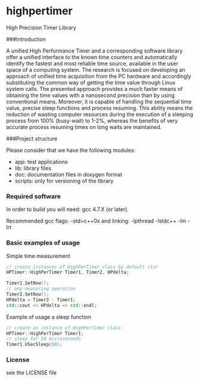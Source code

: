 # highpertimer
High Precision Timer Library

###Introduction

A unified High Performance Timer and a corresponding software library offer a unified interface to the known time counters and automatically identify the fastest and most reliable time source, available in the user space of a computing system. The research is focused on developing an approach of unified time acquisition from the PC hardware and accordingly substituting the common way of getting the time value through Linux system calls. The presented approach provides a much faster means of obtaining the time values with a nanosecond precision than by using conventional means. Moreover, it is capable of handling the sequential time value, precise sleep functions and process resuming. This ability means the reduction of wasting
computer resources during the execution of a sleeping process from 100% (busy-wait) to 1-2%, whereas the benefits of very
accurate process resuming times on long waits are maintained.

###Project structure

Please consider that we have the following modules:

* app: test applications
* lib: library files
* doc: documentation files in doxygen format
* scripts: only for versioning of the library 

### Required software
In order to build you will need: gcc 4.7.X (or later).

Recommended gcc flags: -std=c++0x and linking: -lpthread -lstdc++ -lm -lrt 

### Basic examples of usage
Simple time measurement 
```C++
// create instances of HighPerTimer class by default ctor
HPTimer::HighPerTimer Timer1, Timer2, HPdelta;

Timer1.SetNow();
// any measuring operation 
Timer2.SetNow();
HPdelta = Timer2 - Timer1;    
std::cout << HPdelta << std::endl;
```
Example of usage a sleep function
```C++
// create an instance of HighPerTimer class
HPTimer::HighPerTimer Timer1;
// sleep for 50 microseconds
Timer1.USecSleep(50); 
```

### License
see the LICENSE file

